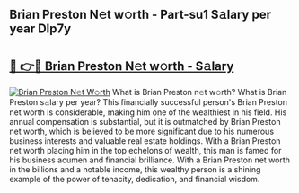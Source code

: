 ## Brian Preston N𝚎t w𝚘rth - Part-su1 S𝚊lary per year Dlp7y

# <h2><a href="http://gc36enm.nevu.top/?p=Brian+Preston">🔗 👉🔴 Brian Preston N𝚎t w𝚘rth - S𝚊lary</a></h2>

[![Brian Preston N𝚎t W𝚘rth](https://i.imgur.com/Oavwk0R.jpeg)](http://gc36enm.nevu.top/?p=Brian+Preston)
What is Brian Preston n𝚎t w𝚘rth? What is Brian Preston s𝚊lary per year?
This financially successful person's Brian Preston net worth is considerable, making him one of the wealthiest in his field. His annual compensation is substantial, but it is outmatched by Brian Preston net worth, which is believed to be more significant due to his numerous business interests and valuable real estate holdings. With a Brian Preston net worth placing him in the top echelons of wealth, this man is famed for his business acumen and financial brilliance. With a Brian Preston net worth in the billions and a notable income, this wealthy person is a shining example of the power of tenacity, dedication, and financial wisdom.
